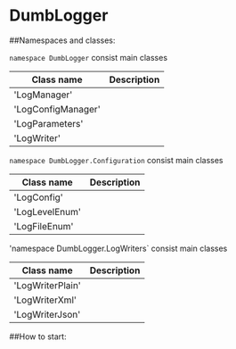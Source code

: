 # DumbLogger

##Namespaces and classes:

`namespace DumbLogger` consist main classes

Class name | Description
-----------|------------
'LogManager' | 
'LogConfigManager' |
'LogParameters' |
'LogWriter' |

`namespace DumbLogger.Configuration` consist main classes

Class name | Description
-----------|------------
'LogConfig' |
'LogLevelEnum' | 
'LogFileEnum' |

'namespace DumbLogger.LogWriters` consist main classes

Class name | Description
-----------|------------
'LogWriterPlain' |
'LogWriterXml' | 
'LogWriterJson' |

##How to start:
